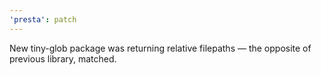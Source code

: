 ```yaml
---
'presta': patch
---
```


New tiny-glob package was returning relative filepaths — the opposite of previous library, matched.
